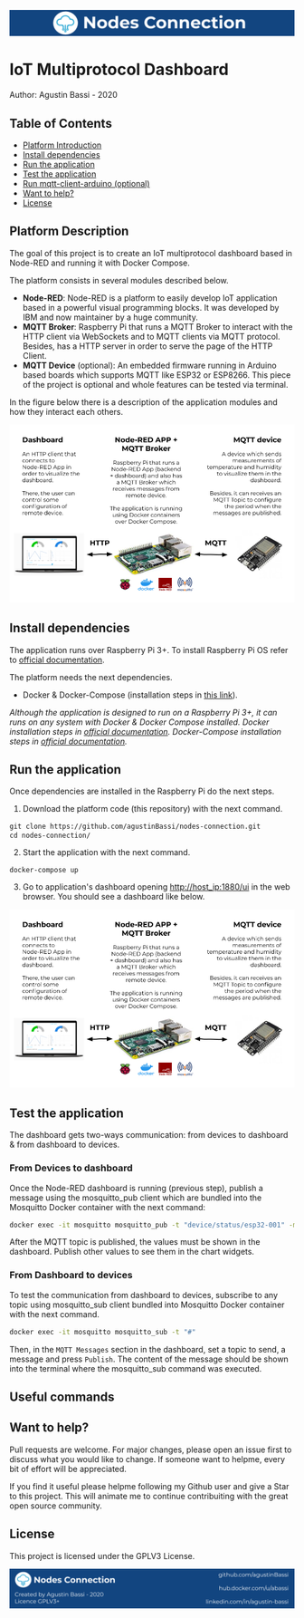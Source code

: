 ![header](doc/header.png)

# IoT Multiprotocol Dashboard

Author: Agustin Bassi - 2020

## 
## Table of Contents


* [Platform Introduction](#platform-introduction)
* [Install dependencies](#install-dependencies)
* [Run the application](#run-the-application)
* [Test the application](#test-the-application)
* [Run mqtt-client-arduino (optional)](#run-mqtt-client-arduino-(optional))
* [Want to help?](#want-to-help-?)
* [License](#license)

## 
## Platform Description

The goal of this project is to create an IoT multiprotocol dashboard based in Node-RED and running it with Docker Compose.

The platform consists in several modules described below.

* **Node-RED**: Node-RED is a platform to easily develop IoT application based in a powerful visual programming blocks. It was developed by IBM and now maintainer by a huge community.
* **MQTT Broker**: Raspberry Pi that runs a MQTT Broker to interact with the HTTP client via WebSockets and to MQTT clients via MQTT protocol. Besides, has a HTTP server in order to serve the page of the HTTP Client.
* **MQTT Device** (optional): An embedded firmware running in Arduino based boards which supports MQTT like ESP32 or ESP8266. This piece of the project is optional and whole features can be tested via terminal.

In the figure below there is a description of the application modules and how they interact each others.

![architecture](doc/architecture.png)

## 
## Install dependencies


The application runs over Raspberry Pi 3+. To install Raspberry Pi OS refer to [official documentation](https://www.raspberrypi.org/documentation/installation/installing-images/).

The platform needs the next dependencies.

* Docker & Docker-Compose (installation steps in [this link](https://devdojo.com/bobbyiliev/how-to-install-docker-and-docker-compose-on-raspberry-pi)).

_Although the application is designed to run on a Raspberry Pi 3+, it can runs on any system with Docker & Docker Compose installed. Docker installation steps in [official documentation](https://docs.docker.com/get-docker/). Docker-Compose installation steps in [official documentation](https://docs.docker.com/compose/install/)._

## 
## Run the application

Once dependencies are installed in the Raspberry Pi do the next steps.

1. Download the platform code (this repository) with the next command.

```
git clone https://github.com/agustinBassi/nodes-connection.git
cd nodes-connection/
```

2. Start the application with the next command.

```
docker-compose up
```

3. Go to application's dashboard opening [http://host_ip:1880/ui](http://host_ip:1880/ui) in the web browser. You should see a dashboard like below.

![architecture](doc/architecture.png)


## 
## Test the application

The dashboard gets two-ways communication: from devices to dashboard & from dashboard to devices.

### From Devices to dashboard

Once the Node-RED dashboard is running (previous step), publish a message using the mosquitto_pub client which are bundled into the Mosquitto Docker container with the next command:

```sh
docker exec -it mosquitto mosquitto_pub -t "device/status/esp32-001" -m "{'temperature': 19, 'humidity': 77}"
```

After the MQTT topic is published, the values must be shown in the dashboard. Publish other values to see them in the chart widgets. 

### From Dashboard to devices

To test the communication from dashboard to devices, subscribe to any topic using mosquitto_sub client bundled into Mosquitto Docker container with the next command.

```sh
docker exec -it mosquitto mosquitto_sub -t "#"
```

Then, in the `MQTT Messages` section in the dashboard, set a topic to send, a message and press `Publish`. The content of the message should be shown into the terminal where the mosquitto_sub command was executed.


## 
## Useful commands



## 
## Want to help?

Pull requests are welcome. For major changes, please open an issue first to discuss what you would like to change. If someone want to helpme, every bit of effort will be appreciated. 

If you find it useful please helpme following my Github user and give a Star to this project. This will animate me to continue contribuiting with the great open source community.

## 
## License

This project is licensed under the GPLV3 License.

![footer](doc/footer.png)